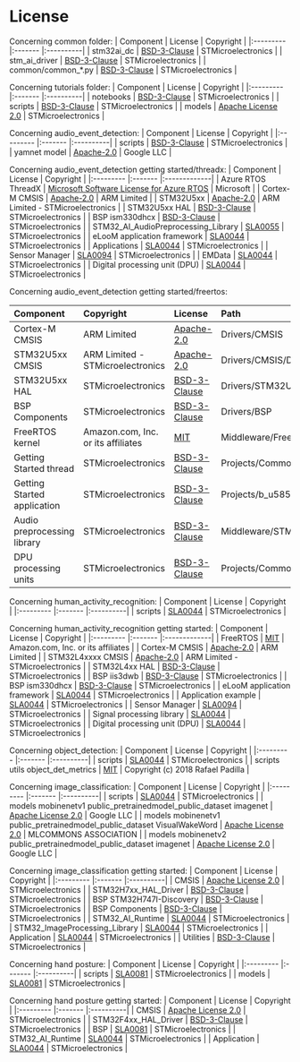 # License

Concerning common folder:
| Component                            | License              | Copyright |
|:---------                            |:-------              |:----------|
| stm32ai_dc                           | [BSD-3-Clause](./common/stm32ai_dc/LICENSE.md) | STMicroelectronics |
| stm_ai_driver                        | [BSD-3-Clause](./common/LICENSE.md)                 | STMicroelectronics |
| common/common_*.py                   | [BSD-3-Clause](./common/LICENSE.md)                 | STMicroelectronics |


Concerning tutorials folder:
| Component                            | License              | Copyright |
|:---------                            |:-------              |:----------|
| notebooks                            | [BSD-3-Clause](./tutorials/notebooks/LICENSE.md)              | STMicroelectronics |
| scripts                              | [BSD-3-Clause](./tutorials/scripts/stm32ai_dc_examples/LICENSE.md)              | STMicroelectronics |
| models                               | [Apache License 2.0](./tutorials/scripts/models/LICENSE.md)              | STMicroelectronics |


Concerning audio_event_detection:
| Component                            | License              | Copyright |
|:---------                            |:-------              |:----------|
| scripts                              | [BSD-3-Clause](./audio_event_detection/LICENSE.md)              | STMicroelectronics |
| yamnet model                         | [Apache-2.0](./audio_event_detection/scripts/utils/models/yamnet/LICENSE.md)              | Google LLC |


Concerning audio_event_detection getting started/threadx:
| Component                            | License                 | Copyright      |
|:---------                            |:-------                 |:-------------|
| Azure RTOS ThreadX	               | [Microsoft Software License for Azure RTOS](./audio_event_detection/getting_started/threadx/Middlewares/ST/threadx/LICENSE.txt)    | Microsoft |
| Cortex-M CMSIS                       | [Apache-2.0](./audio_event_detection/getting_started/threadx/Drivers/CMSIS/LICENSE.txt)              | ARM Limited   |
| STM32U5xx                            | [Apache-2.0](./audio_event_detection/getting_started/threadx/Drivers/CMSIS/Device/ST/STM32U5xx/LICENSE.md)              | ARM Limited - STMicroelectronics    |
| STM32U5xx HAL                        | [BSD-3-Clause](./audio_event_detection/getting_started/threadx/Drivers/STM32U5xx_HAL_Driver/LICENSE.md)            | STMicroelectronics |
| BSP ism330dhcx                       | [BSD-3-Clause](./audio_event_detection/getting_started/threadx/Drivers/BSP/Components/ism330dhcx/LICENSE.md)            | STMicroelectronics |
| STM32_AI_AudioPreprocessing_Library  | [SLA0055](https://www.st.com/content/ccc/resource/legal/legal_agreement/license_agreement/group0/ad/20/03/4a/42/30/43/b2/DM00251784/files/DM00251784.pdf/jcr:content/translations/en.DM00251784.pdf)                 | STMicroelectronics      |
| eLooM application framework          | [SLA0044](./audio_event_detection/getting_started/threadx/Middlewares/ST/eLooM/LICENSE.md)                 | STMicroelectronics      |
| Applications                         | [SLA0044](./audio_event_detection/getting_started/threadx/LICENSE.md)                 | STMicroelectronics      |
| Sensor Manager                       | [SLA0094](./audio_event_detection/getting_started/threadx/Projects/eLooM_Components/SensorManager/LICENSE.md)                 | STMicroelectronics      |
| EMData                               | [SLA0044](./audio_event_detection/getting_started/threadx/Projects/eLooM_Components/EMData/LICENSE.md)                 | STMicroelectronics      |
| Digital processing unit (DPU)        | [SLA0044](./audio_event_detection/getting_started/threadx/Projects/eLooM_Components/DPU/LICENSE.md)                 | STMicroelectronics      |


Concerning audio_event_detection getting started/freertos:

| Component                       | Copyright                                             | License                                                      | Path                                           |
|:---------                       |:-------                                               |:----------                                                   |:----------                                     |
| Cortex-M CMSIS                  | ARM Limited                                           | [Apache-2.0](https://opensource.org/license/apache-2-0/)     | Drivers/CMSIS                                  |
| STM32U5xx CMSIS                 | ARM Limited - STMicroelectronics                      | [Apache-2.0](https://opensource.org/license/apache-2-0/)     | Drivers/CMSIS/Device/ST/STM32U5xx              |
| STM32U5xx HAL                   | STMicroelectronics                                    | [BSD-3-Clause](https://opensource.org/licenses/BSD-3-Clause) | Drivers/STM32U5xx_HAL_Driver                   |
| BSP Components                  | STMicroelectronics                                    | [BSD-3-Clause](https://opensource.org/licenses/BSD-3-Clause) | Drivers/BSP                                    |
| FreeRTOS kernel                 | Amazon.com, Inc. or its affiliates                    | [MIT](https://opensource.org/licenses/MIT)                   | Middleware/FreeRTOS/kernel                     |
| Getting Started thread          | STMicroelectronics                                    | [BSD-3-Clause](https://opensource.org/licenses/BSD-3-Clause) | Projects/Common/app                            |
| Getting Started application     | STMicroelectronics                                    | [BSD-3-Clause](https://opensource.org/licenses/BSD-3-Clause) | Projects/b_u585i_iot2a_gs_aed/Core             |
| Audio preprocessing library     | STMicroelectronics                                    | [BSD-3-Clause](https://opensource.org/licenses/BSD-3-Clause) | Middleware/STM32_AI_AudioPreprocessing_Library |
| DPU processing units            | STMicroelectronics                                    | [BSD-3-Clause](https://opensource.org/licenses/BSD-3-Clause) | Projects/Common/dpu                            |

Concerning human_activity_recognition:
| Component                            | License              | Copyright |
|:---------                            |:-------              |:----------|
| scripts                              | [SLA0044](./human_activity_recognition/LICENSE.md)              | STMicroelectronics |

Concerning human_activity_recognition getting started:
| Component                            | License                 | Copyright      |
|:---------                            |:-------                 |:-------------|
| FreeRTOS                             | [MIT](./human_activity_recognition/getting_started/Middlewares/Third_Party/FreeRTOS/Source/LICENSE)                     | Amazon.com, Inc. or its affiliates           |
| Cortex-M CMSIS                       | [Apache-2.0](./human_activity_recognition/getting_started/Drivers/CMSIS/LICENSE.txt)              | ARM Limited   |
| STM32L4xxxx CMSIS                    | [Apache-2.0](./human_activity_recognition/getting_started/Drivers/CMSIS/Device/ST/STM32L4xx/LICENSE.md)              | ARM Limited - STMicroelectronics    |
| STM32L4xx HAL                        | [BSD-3-Clause](./human_activity_recognition/getting_started/Drivers/STM32L4xx_HAL_Driver/LICENSE.md)            | STMicroelectronics |
| BSP  iis3dwb                         | [BSD-3-Clause](./human_activity_recognition/getting_started/Drivers/BSP/Components/iis3dwb/LICENSE.md)            | STMicroelectronics |
| BSP  ism330dhcx                      | [BSD-3-Clause](./human_activity_recognition/getting_started/Drivers/BSP/Components/ism330dhcx/LICENSE.md)            | STMicroelectronics |
| eLooM application framework          | [SLA0044](./human_activity_recognition/getting_started/Middlewares/ST/eLooM/LICENSE.md)                 | STMicroelectronics      |
| Application example                  | [SLA0044](./human_activity_recognition/getting_started/Projects/STM32L4R9ZI-STWIN/Applications/GetStart/LICENSE.md)                 | STMicroelectronics      |
| Sensor Manager                       | [SLA0094](./human_activity_recognition/getting_started/Projects/STM32L4R9ZI-STWIN/Applications/GetStart/LICENSE.md)                 | STMicroelectronics      |
| Signal processing library            | [SLA0044](./human_activity_recognition/getting_started/Projects/STM32L4R9ZI-STWIN/Applications/GetStart/signal_processing_lib/LICENSE.md)                 | STMicroelectronics      |
| Digital processing unit (DPU)        | [SLA0044](./human_activity_recognition/getting_started/Projects/STM32L4R9ZI-STWIN/Applications/GetStart/DPU/LICENSE.md)                 | STMicroelectronics      |

Concerning object_detection:
| Component                            | License              | Copyright |
|:---------                            |:-------              |:----------|
| scripts                              | [SLA0044](./object_detection/LICENSE.md)              | STMicroelectronics |
| scripts  utils  object_det_metrics   | [MIT](./object_detection/scripts/utils/object_det_metrics/LICENSE.md)                  | Copyright (c) 2018 Rafael Padilla |


Concerning image_classification:
| Component                                                    | License              | Copyright |
|:---------                                                    |:-------              |:----------|
| scripts                                                      | [SLA0044](./image_classification/LICENSE.md)              | STMicroelectronics |
| models  mobinenetv1  public_pretrainedmodel_public_dataset imagenet | [Apache License 2.0](./image_classification/models/mobilenetv1/Public_pretrainedmodel_public_dataset/ImageNet/LICENSE.md)              | Google LLC |
| models  mobinenetv1  public_pretrainedmodel_public_dataset VisualWakeWord  | [Apache License 2.0](./image_classification/models/mobilenetv1/Public_pretrainedmodel_public_dataset/VisualWakeWord/LICENSE.md)              | MLCOMMONS ASSOCIATION |
| models  mobinenetv2  public_pretrainedmodel_public_dataset imagenet  | [Apache License 2.0](./image_classification/models/mobilenetv2/Public_pretrainedmodel_public_dataset/ImageNet/LICENSE.md)              | Google LLC |

Concerning image_classification getting started:
| Component                       | License              | Copyright |
|:---------                       |:-------              |:----------|
| CMSIS                           | [Apache License 2.0](./image_classification/getting_started/Drivers/CMSIS/LICENSE.md)   | STMicroelectronics |
| STM32H7xx_HAL_Driver            | [BSD-3-Clause](./image_classification/getting_started/Drivers/STM32H7xx_HAL_Driver/LICENSE.md)         | STMicroelectronics |
| BSP STM32H747I-Discovery        | [BSD-3-Clause](./image_classification/getting_started/Drivers/BSP/STM32H747I-Discovery/LICENSE.md)         | STMicroelectronics |
| BSP Components                  | [BSD-3-Clause](./image_classification/getting_started/Drivers/BSP/Components/LICENSE.md)         | STMicroelectronics |
| STM32_AI_Runtime                | [SLA0044](./image_classification/getting_started/Middlewares/ST/STM32_AI_Runtime/LICENSE.md)              | STMicroelectronics |
| STM32_ImageProcessing_Library   | [SLA0044](./image_classification/getting_started/Middlewares/ST/STM32_ImageProcessing_Library/LICENSE.md)              | STMicroelectronics |
| Application                     | [SLA0044](./image_classification/getting_started/Application/LICENSE.md)              | STMicroelectronics |
| Utilities                       | [BSD-3-Clause](./image_classification/getting_started/Utilities/LICENSE.md)         | STMicroelectronics |


Concerning hand posture:
| Component                            | License              | Copyright |
|:---------                            |:-------              |:----------|
| scripts                              | [SLA0081](./hand_posture/scripts/LICENSE.md)              | STMicroelectronics |
| models                               | [SLA0081](./hand_posture/models/LICENSE.md)              | STMicroelectronics |

Concerning hand posture getting started:
| Component                       | License              | Copyright |
|:---------                       |:-------              |:----------|
| CMSIS                           | [Apache License 2.0](./hand_posture/getting_started/Drivers/CMSIS/LICENSE.md)   | STMicroelectronics |
| STM32F4xx_HAL_Driver            | [BSD-3-Clause](./hand_posture/getting_started/Drivers/STM32F4xx_HAL_Driver/LICENSE.md)         | STMicroelectronics |
| BSP                             | [SLA0081](./hand_posture/getting_started/Drivers/BSP/LICENSE.md)         | STMicroelectronics |
| STM32_AI_Runtime                | [SLA0044](./hand_posture/getting_started/Middlewares/ST/STM32_AI_Runtime/LICENSE.md)              | STMicroelectronics |
| Application                     | [SLA0044](./hand_posture/getting_started/Application/LICENSE.md)              | STMicroelectronics |
